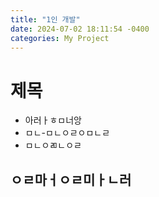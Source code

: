 ```yaml
---
title: "1인 개발"
date: 2024-07-02 18:11:54 -0400
categories: My Project
---
```


# 제목

- 아러ㅏㅎㅁ너앙
- ㅁㄴ-ㅁㄴㅇㄹㅇㅁㄴㄹ
- ㅁㄴㅇㄻㄴㅇㄹ

## ㅇㄹ마ㅓㅇㄹ미ㅏㄴ러
